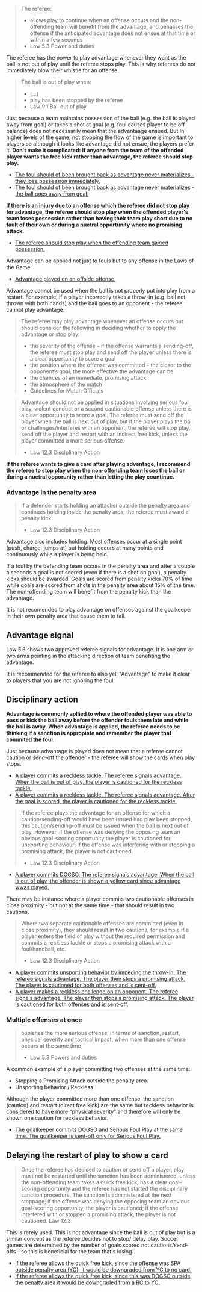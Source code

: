> The referee:
> - allows play to continue when an offense occurs and the non-offending team will benefit from the advantage, and penalises the offense if the anticipated advantage does not ensue at that time or within a few seconds
> - Law 5.3 Power and duties

The referee has the power to play advantage whenever they want as the ball is not out of play until the referee stops play. This is why referees do not immediately blow their whistle for an offense.

> The ball is out of play when:
> - [...]
> - play has been stopped by the referee
> - Law 9.1 Ball out of play

Just because a team maintains possession of the ball (e.g. the ball is played away from goal) or takes a shot at goal (e.g. foul causes player to be off balance) does not necessarily mean that the advantaage ensued. But In higher levels of the game, not stopping the flow of the game is important to players so although it looks like advantage did not ensue, the players prefer it. **Don't make it complicated: If anyone from the team of the offended player wants the free kick rather than advantage, the referee should stop play.**
- [The foul should of been brought back as advantage never materializes - they lose possession immediately.](https://youtu.be/5OJfbYQtKtk?t=4745)
- [The foul should of been brought back as advantage never materializes - the ball goes away from goal.](https://youtu.be/xqQqe-LwWXc?t=866)

**If there is an injury due to an offense which the referee did not stop play for advantage, the referee should stop play when the offended player's team loses possession rather than having their team play short due to no fault of their own or during a nuetral opportunity where no promising attack.**
- [The referee should stop play when the offending team gained possession.](https://youtu.be/eFxYX4x1za0?feature=shared&t=790)

Advantage can be applied not just to fouls but to any offense in the Laws of the Game. 
- [Advantage played on an offside offense.](https://youtu.be/DMmK4XW0UPc?&t=188)

Advantage cannot be used when the ball is not properly put into play from a restart. For example, if a player incorrectly takes a throw-in (e.g. ball not thrown with both hands) and the ball goes to an opponent - the referee cannot play advantage.

> The referee may play advantage whenever an offense occurs but should consider the following in deciding whether to apply the advantage or stop play:
> - the severity of the offense – if the offense warrants a sending-off, the referee must stop play and send off the player unless there is a clear opportunity to score a goal
> - the position where the offense was committed – the closer to the opponent’s goal, the more effective the advantage can be
> - the chances of an immediate, promising attack
> - the atmosphere of the match
> - Guidelines for Match Officials

> Advantage should not be applied in situations involving serious foul play, violent conduct or a second cautionable offense unless there is a clear opportunity to score a goal. The referee must send off the player when the ball is next out of play, but if the player plays the ball or challenges/interferes with an opponent, the referee will stop play, send off the player and restart with an indirect free kick, unless the player committed a more serious offense.
> 
> - Law 12.3 Disciplinary Action

**If the referee wants to give a card after playing advantage, I recommend the referee to stop play when the non-offending team loses the ball or during a nuetral opporunity rather than letting the play countinue.**

### Advantage in the penalty area

> If a defender starts holding an attacker outside the penalty area and continues holding inside the penalty area, the referee must award a penalty kick.
> 
> - Law 12.3 Disciplinary Action

Advantage also includes holding. Most offenses occur at a single point (push, charge, jumps at) but holding occurs at many points and continuously while a player is being held.

If a foul by the defending team occurs in the penalty area and after a couple a seconds a goal is not scored (even if there is a shot on goal), a penalty kicks should be awarded. Goals are scored from penalty kicks 70% of time while goals are scored from shots in the penalty area about 15% of the time. The non-offending team will benefit from the penalty kick than the advantage. 

It is not recomended to play advantage on offenses against the goalkeeper in their own penalty area that cause them to fall.

## Advantage signal

Law 5.6 shows two approved referee signals for advantage. It is one arm or two arms pointing in the attacking direction of team benefiting the advantage.

It is recommended for the referee to also yell "Advantage" to make it clear to players that you are not ignoring the foul.

## Disciplinary action

**Advantage is commonly apllied to where the offended player was able to pass or kick the ball away before the offender fouls them late and while the ball is away. When advantage is applied, the referee needs to be thinking if a sanction is appropiate and remember the player that commited the foul.**

Just because advantage is played does not mean that a referee cannot caution or send-off the offender - the referee will show the cards when play stops. 
- [A player commits a reckless tackle. The referee signals advantage. When the ball is out of play, the player is cautioned for the reckless tackle.](https://youtu.be/eFxYX4x1za0?t=790)
- [A player commits a reckless tackle. The referee signals advantage. After the goal is scored, the player is cautioned for the reckless tackle.](https://youtu.be/BbcPFAvyIZU)

> If the referee plays the advantage for an offense for which a caution/sending-off would have been issued had play been stopped, this caution/sending-off must be issued when the ball is next out of play. However, if the offense was denying the opposing team an obvious goal-scoring opportunity the player is cautioned for unsporting behaviour; if the offense was interfering with or stopping a promising attack, the player is not cautioned.
> - Law 12.3 Disciplinary Action

- [A player commits DOGSO. The referee signals advantage. When the ball is out of play, the offender is shown a yellow card since advantage wwas played.](https://youtu.be/nSQmRSoMvtw?feature=shared&t=267) <!-- MLS Instant Replay covered this - https://youtu.be/uV3xeyjUge8?feature=shared&t=26 -->

There may be instance where a player commits two cautionable offenses in close proximity - but not at the same time - that should result in two cautions.
> Where two separate cautionable offenses are committed (even in close proximity), they should result in two cautions, for example if a player enters the field of play without the required permission and commits a reckless tackle or stops a promising attack with a foul/handball, etc.
> - Law 12.3 Disciplinary Action
- [A player commits unsporting behavior by impeding the throw-in. The referee signals advantage. The player then stops a promising attack. The player is cautioned for both offenses and is sent-off.](https://www.youtube.com/watch?v=VpEhnyG_WWc)
- [A player makes a reckless challenge on an opponent. The referee signals advantage. The player then stops a promising attack. The player is cautioned for both offenses and is sent-off.](https://youtu.be/P1jELHaraJs)

### Multiple offenses at once

> punishes the more serious offense, in terms of sanction, restart, physical severity and tactical impact, when more than one offense occurs at the same time
> - Law 5.3 Powers and duties

A common example of a player committing two offenses at the same time:
- Stopping a Promising Attack outside the penalty area
- Unsporting behavior / Reckless

Although the player committed more than one offense, the sanction (caution) and restart (direct free kick) are the same but reckless behavior is considered to have more "physical severity" and therefore will only be shown one caution for reckless behavior.

- [The goalkeeper commits DOGSO and Serious Foul Play at the same time. The goalkeeper is sent-off only for Serious Foul Play.](https://youtu.be/dmZcFRB-1wo?t=121)

## Delaying the restart of play to show a card

> Once the referee has decided to caution or send off a player, play must not be restarted until the sanction has been administered, unless the non-offending team takes a quick free kick, has a clear goal-scoring opportunity and the referee has not started the disciplinary sanction procedure. The sanction is administered at the next stoppage; if the offense was denying the opposing team an obvious goal-scoring opportunity, the player is cautioned; if the offense interfered with or stopped a promising attack, the player is not cautioned. Law 12.3

This is rarely used. This is not advantage since the ball is out of play but is a similar concept as the referee decides not to stop/ delay play. Soccer games are determined by the number of goals scored not cautions/send-offs - so this is beneficial for the team that's losing. 
- [If the referee allows the quick free kick, since the offense was SPA outside penalty area (YC), it would be downgraded from YC to no card.](https://youtu.be/XBaIqWtWkGA)
- [If the referee allows the quick free kick, since this was DOGSO outside the penalty area it would be downgraded from a RC to YC.](https://youtu.be/6A0qaGsLwCc?feature=shared&t=472)
